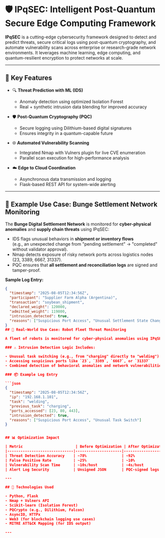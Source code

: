 # 🛡️ IPqSEC: Intelligent Post-Quantum Secure Edge Computing Framework

**IPqSEC** is a cutting-edge cybersecurity framework designed to detect and predict threats, secure critical logs using post-quantum cryptography, and automate vulnerability scans across enterprise or research-grade network environments. It leverages machine learning, edge computing, and quantum-resilient encryption to protect networks at scale.

---

## 🚀 Key Features

- 🔍 **Threat Prediction with ML (IDS)**
  - Anomaly detection using optimized Isolation Forest
  - Real + synthetic intrusion data blending for improved accuracy

- 🛡️ **Post-Quantum Cryptography (PQC)**
  - Secure logging using Dilithium-based digital signatures
  - Ensures integrity in a quantum-capable future

- 🌐 **Automated Vulnerability Scanning**
  - Integrated Nmap with Vulners plugin for live CVE enumeration
  - Parallel scan execution for high-performance analysis

- ☁️ **Edge to Cloud Coordination**
  - Asynchronous data transmission and logging
  - Flask-based REST API for system-wide alerting

---
## 🤖 Example Use Case: Bunge Settlement Network Monitoring
The **Bunge Digital Settlement Network** is monitored for **cyber-physical anomalies** and **supply chain threats** using IPqSEC:  

- IDS flags unusual behaviors in **shipment or inventory flows**  
  (e.g., an unexpected change from "pending settlement" → "completed" without validator approval).  
- Nmap detects exposure of risky network ports across logistics nodes  
  (23, 3389, 6667, 31337).  
- PQC ensures that **all settlement and reconciliation logs** are signed and tamper-proof.  

**Sample Log Entry:**
```json
{
  "timestamp": "2025-08-05T12:34:56Z",
  "participant": "Supplier Farm Alpha (Argentina)",
  "transaction": "soybean_shipment",
  "declared_weight": 120000,
  "admitted_weight": 119800,
  "intrusion_detected": true,
  "reasons": ["Suspicious Port Access", "Unusual Settlement State Change"]
}
## 🤖 Real-World Use Case: Robot Fleet Threat Monitoring

A fleet of robots is monitored for cyber-physical anomalies using IPqSEC. Robots are assigned tasks like `welding`, `delivery`, or `charging`, while port scans are conducted using `nmap` to detect vulnerability exposure.

### ⚠️ Intrusion Detection Logic Includes:

- Unusual task switching (e.g., from "charging" directly to "welding")
- Accessing suspicious ports like `23`, `3389`, `6667`, or `31337`
- Combined detection of behavioral anomalies and network vulnerabilities

### 📦 Example Log Entry

```json
{
  "timestamp": "2025-08-05T12:34:56Z",
  "ip": "192.168.1.101",
  "task": "welding",
  "previous_task": "charging",
  "ports_accessed": [23, 80, 443],
  "intrusion_detected": true,
  "reasons": ["Suspicious Port Access", "Unusual Task Switch"]
}


## 📊 Optimization Impact

| Metric                        | Before Optimization | After Optimization | Result               |
|------------------------------|---------------------|--------------------|----------------------|
| Threat Detection Accuracy    | ~78%                | ~92%               | +14% improvement     |
| False Positive Rate          | ~25%                | ~10%               | -15% reduction       |
| Vulnerability Scan Time      | ~10s/host           | ~4s/host           | 2.5x faster scanning |
| Alert Log Security           | Unsigned JSON       | PQC-signed logs    | Tamper-proof logs    |

---

## 🧠 Technologies Used

- Python, Flask
- Nmap + Vulners API
- Scikit-learn (Isolation Forest)
- PQCrypto (e.g., Dilithium, Falcon)
- AsyncIO, HTTPx
- Web3 (for blockchain logging use cases)
- MITRE ATT&CK Mapping (for IDS output)

---


